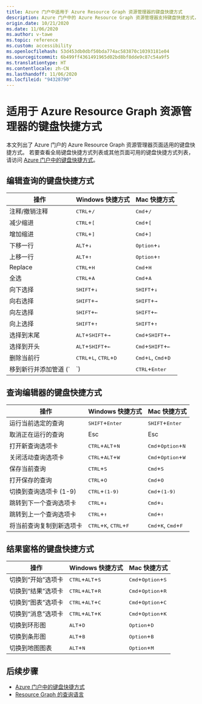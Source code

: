 ```yaml
---
title: Azure 门户中适用于 Azure Resource Graph 资源管理器的键盘快捷方式
description: Azure 门户中的 Azure Resource Graph 资源管理器支持键盘快捷方式，可帮助你执行操作和导航。
origin.date: 10/21/2020
ms.date: 11/06/2020
ms.author: v-tawe
ms.topic: reference
ms.custom: accessibility
ms.openlocfilehash: 53d453db0dbf50bda774ac583870c10393181e04
ms.sourcegitcommit: 6b499ff4361491965d02bd8bf8dde9c87c54a9f5
ms.translationtype: HT
ms.contentlocale: zh-CN
ms.lasthandoff: 11/06/2020
ms.locfileid: "94328790"
---
```

# <a name="keyboard-shortcuts-for-azure-resource-graph-explorer"></a>适用于 Azure Resource Graph 资源管理器的键盘快捷方式

本文列出了 Azure 门户的 Azure Resource Graph 资源管理器页面适用的键盘快捷方式。 若要查看全局键盘快捷方式列表或其他页面可用的键盘快捷方式列表，请访问 [Azure 门户中的键盘快捷方式](../../../azure-portal/azure-portal-keyboard-shortcuts.md)。

## <a name="keyboard-shortcuts-for-editing-queries"></a>编辑查询的键盘快捷方式

| 操作 | Windows 快捷方式 | Mac 快捷方式 |
|---|---|---|
|注释/撤销注释 |<kbd>CTRL</kbd>+<kbd>/</kbd> | <kbd>Cmd</kbd>+<kbd>/</kbd> |
|减少缩进 |<kbd>CTRL</kbd>+<kbd>[</kbd> |<kbd>Cmd</kbd>+<kbd>[</kbd> |
|增加缩进 |<kbd>CTRL</kbd>+<kbd>]</kbd> |<kbd>Cmd</kbd>+<kbd>]</kbd> |
|下移一行 |<kbd>ALT</kbd>+<kbd>↓</kbd> |<kbd>Option</kbd>+<kbd>↓</kbd> |
|上移一行 |<kbd>ALT</kbd>+<kbd>↑</kbd> |<kbd>Option</kbd>+<kbd>↑</kbd> |
|Replace |<kbd>CTRL</kbd>+<kbd>H</kbd> |<kbd>Cmd</kbd>+<kbd>H</kbd> |
|全选 |<kbd>CTRL</kbd>+<kbd>A</kbd> |<kbd>Cmd</kbd>+<kbd>A</kbd> |
|向下选择 |<kbd>SHIFT</kbd>+<kbd>↓</kbd> |<kbd>SHIFT</kbd>+<kbd>↓</kbd> |
|向右选择 |<kbd>SHIFT</kbd>+<kbd>→</kbd> |<kbd>SHIFT</kbd>+<kbd>→</kbd> |
|向左选择 |<kbd>SHIFT</kbd>+<kbd>←</kbd> |<kbd>SHIFT</kbd>+<kbd>←</kbd> |
|向上选择 |<kbd>SHIFT</kbd>+<kbd>↑</kbd> |<kbd>SHIFT</kbd>+<kbd>↑</kbd> |
|选择到末尾 |<kbd>ALT</kbd>+<kbd>SHIFT</kbd>+<kbd>→</kbd> |<kbd>Cmd</kbd>+<kbd>SHIFT</kbd>+<kbd>→</kbd> |
|选择到开头 |<kbd>ALT</kbd>+<kbd>SHIFT</kbd>+<kbd>←</kbd> |<kbd>Cmd</kbd>+<kbd>SHIFT</kbd>+<kbd>←</kbd> |
|删除当前行 |<kbd>CTRL</kbd>+<kbd>L</kbd>, <kbd>CTRL</kbd>+<kbd>D</kbd>  |<kbd>Cmd</kbd>+<kbd>L</kbd>, <kbd>Cmd</kbd>+<kbd>D</kbd> |
|移到新行并添加管道 (`|`) |<kbd>CTRL</kbd>+<kbd>Enter</kbd> |<kbd>Cmd</kbd>+<kbd>Enter</kbd> |

## <a name="keyboard-shortcuts-for-the-query-editor"></a>查询编辑器的键盘快捷方式

| 操作 | Windows 快捷方式 | Mac 快捷方式 |
|---|---|---|
|运行当前选定的查询 |<kbd>SHIFT</kbd>+<kbd>Enter</kbd> | <kbd>SHIFT</kbd>+<kbd>Enter</kbd> |
|取消正在运行的查询 |Esc  | Esc  |
|打开新查询选项卡 |<kbd>CTRL</kbd>+<kbd>ALT</kbd>+<kbd>N</kbd> | <kbd>Cmd</kbd>+<kbd>Option</kbd>+<kbd>N</kbd> |
|关闭活动查询选项卡 |<kbd>CTRL</kbd>+<kbd>ALT</kbd>+<kbd>W</kbd> | <kbd>Cmd</kbd>+<kbd>Option</kbd>+<kbd>W</kbd> |
|保存当前查询 |<kbd>CTRL</kbd>+<kbd>S</kbd> | <kbd>Cmd</kbd>+<kbd>S</kbd> |
|打开保存的查询 |<kbd>CTRL</kbd>+<kbd>O</kbd> | <kbd>Cmd</kbd>+<kbd>O</kbd> |
|切换到查询选项卡 (1-9) |<kbd>CTRL</kbd>+<kbd>(1-9)</kbd> | <kbd>Cmd</kbd>+<kbd>(1-9)</kbd> |
|跳转到下一个查询选项卡 |<kbd>CTRL</kbd>+<kbd>↓</kbd> | <kbd>Cmd</kbd>+<kbd>↓</kbd> |
|跳转到上一个查询选项卡 |<kbd>CTRL</kbd>+<kbd>↑</kbd> | <kbd>Cmd</kbd>+<kbd>↑</kbd> |
|将当前查询复制到新选项卡 |<kbd>CTRL</kbd>+<kbd>K</kbd>, <kbd>CTRL</kbd>+<kbd>F</kbd> | <kbd>Cmd</kbd>+<kbd>K</kbd>, <kbd>Cmd</kbd>+<kbd>F</kbd> |

## <a name="keyboard-shortcuts-for-the-results-pane"></a>结果窗格的键盘快捷方式

| 操作 | Windows 快捷方式 | Mac 快捷方式 |
|---|---|---|
|切换到“开始”选项卡  |<kbd>CTRL</kbd>+<kbd>ALT</kbd>+<kbd>S</kbd> | <kbd>Cmd</kbd>+<kbd>Option</kbd>+<kbd>S</kbd> |
|切换到“结果”选项卡  |<kbd>CTRL</kbd>+<kbd>ALT</kbd>+<kbd>R</kbd> | <kbd>Cmd</kbd>+<kbd>Option</kbd>+<kbd>R</kbd> |
|切换到“图表”选项卡  |<kbd>CTRL</kbd>+<kbd>ALT</kbd>+<kbd>C</kbd> | <kbd>Cmd</kbd>+<kbd>Option</kbd>+<kbd>C</kbd> |
|切换到“消息”选项卡  |<kbd>CTRL</kbd>+<kbd>ALT</kbd>+<kbd>K</kbd> | <kbd>Cmd</kbd>+<kbd>Option</kbd>+<kbd>K</kbd> |
|切换到环形图  |<kbd>ALT</kbd>+<kbd>D</kbd> | <kbd>Option</kbd>+<kbd>D</kbd> |
|切换到条形图  |<kbd>ALT</kbd>+<kbd>B</kbd> | <kbd>Option</kbd>+<kbd>B</kbd> |
|切换到地图图表  |<kbd>ALT</kbd>+<kbd>N</kbd> | <kbd>Option</kbd>+<kbd>M</kbd> |

## <a name="next-steps"></a>后续步骤

- [Azure 门户中的键盘快捷方式](../../../azure-portal/azure-portal-keyboard-shortcuts.md)
- [Resource Graph 的查询语言](../concepts/query-language.md)
